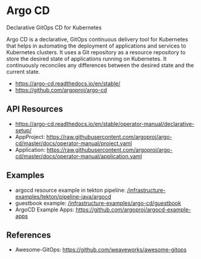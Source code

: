 # Argo CD

Declarative GitOps CD for Kubernetes

Argo CD is a declarative, GitOps continuous delivery tool for Kubernetes that helps in automating the deployment of applications and services to Kubernetes clusters.
It uses a Git repository as a resource repository to store the desired state of applications running on Kubernetes. It continuously reconciles any differences between the desired state and the current state.

- https://argo-cd.readthedocs.io/en/stable/
- https://github.com/argoproj/argo-cd

## API Resources

- https://argo-cd.readthedocs.io/en/stable/operator-manual/declarative-setup/
- AppProject: https://raw.githubusercontent.com/argoproj/argo-cd/master/docs/operator-manual/project.yaml
- Application: https://raw.githubusercontent.com/argoproj/argo-cd/master/docs/operator-manual/application.yaml

## Examples

- argocd resource example in tekton pipeline: [/infrastructure-examples/tekton/pipeline-java/argocd](/tekton/pipeline-java/argocd)
- guestbook example: [/infrastructure-examples/argo-cd/guestbook](/argo-cd/guestbook)
- ArgoCD Example Apps: https://github.com/argoproj/argocd-example-apps

## References

- Awesome-GitOps: https://github.com/weaveworks/awesome-gitops
